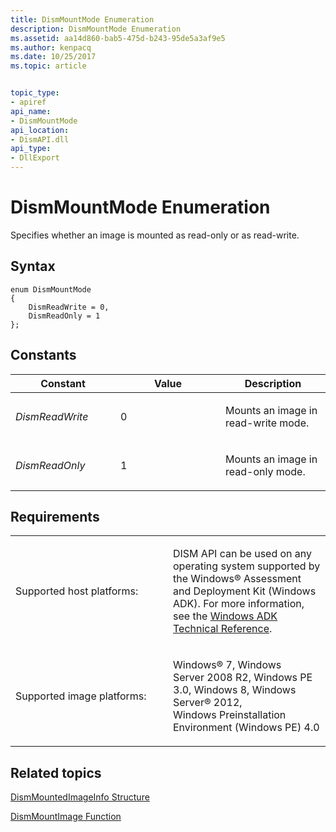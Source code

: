 ```yaml
---
title: DismMountMode Enumeration
description: DismMountMode Enumeration
ms.assetid: aa14d860-bab5-475d-b243-95de5a3af9e5
ms.author: kenpacq
ms.date: 10/25/2017
ms.topic: article


topic_type: 
- apiref
api_name: 
- DismMountMode
api_location: 
- DismAPI.dll
api_type: 
- DllExport
---
```


# DismMountMode Enumeration


Specifies whether an image is mounted as read-only or as read-write.

## <span id="Syntax"></span><span id="syntax"></span><span id="SYNTAX"></span>Syntax


``` syntax
enum DismMountMode
{
    DismReadWrite = 0,
    DismReadOnly = 1
};
```

## <span id="Constants"></span><span id="constants"></span><span id="CONSTANTS"></span>Constants


<table>
<colgroup>
<col width="33%" />
<col width="33%" />
<col width="33%" />
</colgroup>
<thead>
<tr class="header">
<th>Constant</th>
<th>Value</th>
<th>Description</th>
</tr>
</thead>
<tbody>
<tr class="odd">
<td><p><em>DismReadWrite</em></p></td>
<td><p>0</p></td>
<td><p>Mounts an image in read-write mode.</p></td>
</tr>
<tr class="even">
<td><p><em>DismReadOnly</em></p></td>
<td><p>1</p></td>
<td><p>Mounts an image in read-only mode.</p></td>
</tr>
</tbody>
</table>

 

## <span id="Requirements"></span><span id="requirements"></span><span id="REQUIREMENTS"></span>Requirements


<table>
<colgroup>
<col width="50%" />
<col width="50%" />
</colgroup>
<tbody>
<tr class="odd">
<td><p>Supported host platforms:</p></td>
<td><p>DISM API can be used on any operating system supported by the Windows® Assessment and Deployment Kit (Windows ADK). For more information, see the <a href="http://go.microsoft.com/fwlink/?LinkId=206587" data-raw-source="[Windows ADK Technical Reference](http://go.microsoft.com/fwlink/?LinkId=206587)">Windows ADK Technical Reference</a>.</p></td>
</tr>
<tr class="even">
<td><p>Supported image platforms:</p></td>
<td><p>Windows® 7, Windows Server 2008 R2, Windows PE 3.0, Windows 8, Windows Server® 2012, Windows Preinstallation Environment (Windows PE) 4.0</p></td>
</tr>
</tbody>
</table>

 

## <span id="related_topics"></span>Related topics


[DismMountedImageInfo Structure](dismmountedimageinfo-structure.md)

[DismMountImage Function](dismmountimage-function.md)

 

 




